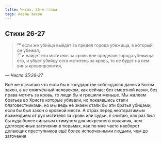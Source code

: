 ```yaml
---
title: Числа, 35-я глава
tags: казнь закон
---
```


## Стихи 26-27

> ²⁶ если же убийца выйдет за предел города убежища, в который он убежал,  
> ²⁷ и найдет его мститель за кровь вне пределов города убежища его, и убьет убийцу сего мститель за кровь,
> то не будет на нем вины кровопролития,

— <cite>Числа&nbsp;35:26-27</cite>

Всё же я считаю что если бы в государстве соблюдался данный Богом закон, а не смягчённый человеком, как сейчас: без смертной казни,
без права мстить за кровь, то люди бы и грешили меньше. Мы жалеем братьев во Христе которые убивали, но покаявшись стали благовестниками,
но мы ведь не знаем стали бы эти братья убицами, если бы был закон о кровной мести. А страх перед неотвратимым возмездием от рук
мстителя за кровь или судьи, я считаю, как раз был бы куда более сильным стимулом для искреннего покаяния, чем долгосрочные заточения в
тюрьмах, как по мне часто наоборот делающих преступников ещё более испорченными людьми, чем до заточения.
